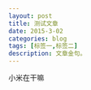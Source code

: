 ```yaml
---
layout: post
title: 测试文章
date: 2015-3-02
categories: blog
tags: [标签一,标签二]
description: 文章金句。
---
```


小米在干嘛













